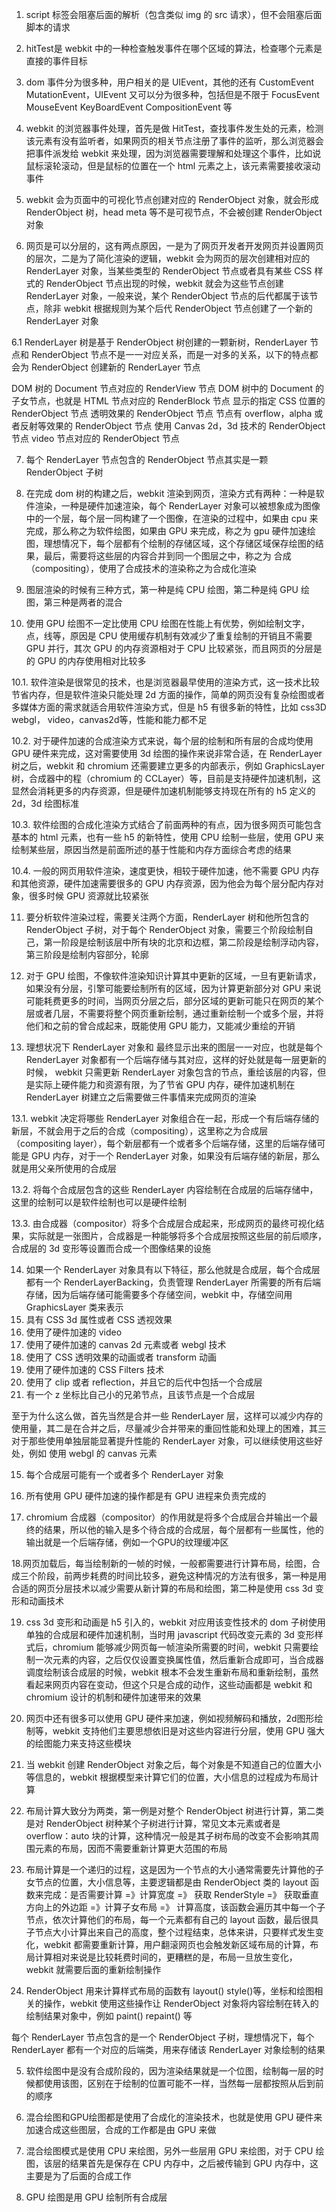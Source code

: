 1. script 标签会阻塞后面的解析（包含类似 img 的 src 请求），但不会阻塞后面脚本的请求

2. hitTest是 webkit 中的一种检查触发事件在哪个区域的算法，检查哪个元素是直接的事件目标

3. dom 事件分为很多种，用户相关的是 UIEvent，其他的还有 CustomEvent MutationEvent，UIEvent 又可以分为很多种，包括但是不限于 FocusEvent MouseEvent KeyBoardEvent CompositionEvent 等

4. webkit 的浏览器事件处理，首先是做 HitTest，查找事件发生处的元素，检测该元素有没有监听者，如果网页的相关节点注册了事件的监听，那么浏览器会把事件派发给 webkit 来处理，因为浏览器需要理解和处理这个事件，比如说鼠标滚轮滚动，但是鼠标的位置在一个 html 元素之上，该元素需要接收滚动事件

5. webkit 会为页面中的可视化节点创建对应的 RenderObject 对象，就会形成 RenderObject 树，head meta 等不是可视节点，不会被创建 RenderObject 对象

6. 网页是可以分层的，这有两点原因，一是为了网页开发者开发网页并设置网页的层次，二是为了简化渲染的逻辑，webkit 会为网页的层次创建相对应的 RenderLayer 对象，当某些类型的 RenderObject 节点或者具有某些 CSS 样式的 RenderObject 节点出现的时候，webkit 就会为这些节点创建 RenderLayer 对象，一般来说，某个 RenderObject 节点的后代都属于该节点，除非 webkit 根据规则为某个后代 RenderObject 节点创建了一个新的 RenderLayer 对象

6.1 RenderLayer 树是基于 RenderObject 树创建的一颗新树，RenderLayer 节点和 RenderObject 节点不是一一对应关系，而是一对多的关系，以下的特点都会为 RenderObject 创建新的 RenderLayer 节点

  DOM 树的 Document 节点对应的 RenderView 节点
  DOM 树中的 Document 的子女节点，也就是 HTML 节点对应的 RenderBlock 节点
  显示的指定 CSS 位置的 RenderObject 节点
  透明效果的 RenderObject 节点
  节点有 overflow，alpha 或者反射等效果的 RenderObject 节点
  使用 Canvas 2d，3d 技术的 RenderObject 节点
  video 节点对应的 RenderObject 节点

7. 每个 RenderLayer 节点包含的 RenderObject 节点其实是一颗 RenderObject 子树

8. 在完成 dom 树的构建之后，webkit 渲染到网页，渲染方式有两种：一种是软件渲染，一种是硬件加速渲染，每个 RenderLayer 对象可以被想象成为图像中的一个层，每个层一同构建了一个图像，在渲染的过程中，如果由 cpu 来完成，那么称之为软件绘图，如果由 GPU 来完成，称之为 gpu 硬件加速绘图，理想情况下，每个层都有个绘制的存储区域，这个存储区域保存绘图的结果，最后，需要将这些层的内容合并到同一个图层之中，称之为 合成（compositing），使用了合成技术的渲染称之为合成化渲染

9. 图层渲染的时候有三种方式，第一种是纯 CPU 绘图，第二种是纯 GPU 绘图，第三种是两者的混合

10. 使用 GPU 绘图不一定比使用 CPU 绘图在性能上有优势，例如绘制文字，点，线等，原因是 CPU 使用缓存机制有效减少了重复绘制的开销且不需要 GPU 并行，其次 GPU 的内存资源相对于 CPU 比较紧张，而且网页的分层是的 GPU 的内存使用相对比较多

10.1. 软件渲染是很常见的技术，也是浏览器最早使用的渲染方式，这一技术比较节省内存，但是软件渲染只能处理 2d 方面的操作，简单的网页没有复杂绘图或者多媒体方面的需求就适合用软件渲染方式，但是 h5 有很多新的特性，比如 css3D webgl， video，canvas2d等，性能和能力都不足

10.2. 对于硬件加速的合成渲染方式来说，每个层的绘制和所有层的合成均使用 GPU 硬件来完成，这对需要使用 3d 绘图的操作来说非常合适，在 RenderLayer 树之后，webkit 和 chromium 还需要建立更多的内部表示，例如 GraphicsLayer 树，合成器中的程（chromium 的 CCLayer）等，目前是支持硬件加速机制，这显然会消耗更多的内存资源，但是硬件加速机制能够支持现在所有的 h5 定义的 2d，3d 绘图标准

10.3. 软件绘图的合成化渲染方式结合了前面两种的有点，因为很多网页可能包含基本的 html 元素，也有一些 h5 的新特性，使用 CPU 绘制一些层，使用 GPU 来绘制某些层，原因当然是前面所述的基于性能和内存方面综合考虑的结果

10.4. 一般的网页用软件渲染，速度更快，相较于硬件加速，他不需要 GPU 内存和其他资源，硬件加速需要很多的 GPU 内存资源，因为他会为每个层分配内存对象，很多时候 GPU 资源就比较紧张

11. 要分析软件渲染过程，需要关注两个方面，RenderLayer 树和他所包含的 RenderObject 子树，对于每个 RenderObject 对象，需要三个阶段绘制自己，第一阶段是绘制该层中所有块的北京和边框，第二阶段是绘制浮动内容，第三阶段是绘制内容部分，轮廓


12. 对于 GPU 绘图，不像软件渲染知识计算其中更新的区域，一旦有更新请求，如果没有分层，引擎可能要绘制所有的区域，因为计算更新部分对 GPU 来说可能耗费更多的时间，当网页分层之后，部分区域的更新可能只在网页的某个层或者几层，不需要将整个网页重新绘制，通过重新绘制一个或多个层，并将他们和之前的曾合成起来，既能使用 GPU 能力，又能减少重绘的开销

13. 理想状况下 RenderLayer 对象和 最终显示出来的图层一一对应，也就是每个 RenderLayer 对象都有一个后端存储与其对应，这样的好处就是每一层更新的时候， webkit 只需更新 RenderLayer 对象包含的节点，重绘该层的内容，但是实际上硬件能力和资源有限，为了节省 GPU 内存，硬件加速机制在 RenderLayer 树建立之后需要做三件事情来完成网页的渲染

13.1. webkit 决定将哪些 RenderLayer 对象组合在一起，形成一个有后端存储的新层，不就会用于之后的合成（compositing），这里称之为合成层（compositing layer），每个新层都有一个或者多个后端存储，这里的后端存储可能是 GPU 内存，对于一个 RenderLayer 对象，如果没有后端存储的新层，那么就是用父亲所使用的合成层

13.2. 将每个合成层包含的这些 RenderLayer 内容绘制在合成层的后端存储中，这里的绘制可以是软件绘制也可以是硬件绘制

13.3. 由合成器（compositor）将多个合成层合成起来，形成网页的最终可视化结果，实际就是一张图片，合成器是一种能够将多个合成层按照这些层的前后顺序，合成层的 3d 变形等设置而合成一个图像结果的设施

14. 如果一个 RenderLayer 对象具有以下特征，那么他就是合成层，每个合成层都有一个 RenderLayerBacking，负责管理 RenderLayer 所需要的所有后端存储，因为后端存储可能需要多个存储空间，webkit 中，存储空间用 GraphicsLayer 类来表示
  1. 具有 CSS 3d 属性或者 CSS 透视效果
  2. 使用了硬件加速的 video
  3. 使用了硬件加速的 canvas 2d 元素或者 webgl 技术
  4. 使用了 CSS 透明效果的动画或者 transform 动画
  5. 使用了硬件加速的 CSS Filters 技术
  6. 使用了 clip 或者 reflection，并且它的后代中包括一个合成层
  7. 有一个 z 坐标比自己小的兄弟节点，且该节点是一个合成层

至于为什么这么做，首先当然是合并一些 RenderLayer 层，这样可以减少内存的使用量，其二是在合并之后，尽量减少合并带来的重回性能和处理上的困难，其三对于那些使用单独层能显著提升性能的 RenderLayer 对象，可以继续使用这些好处，例如 使用 webgl 的 canvas 元素


15. 每个合成层可能有一个或者多个 RenderLayer 对象

16. 所有使用 GPU 硬件加速的操作都是有 GPU 进程来负责完成的

17. chromium 合成器（compositor）的作用就是将多个合成层合并输出一个最终的结果，所以他的输入是多个待合成的合成层，每个层都有一些属性，他的输出就是一个后端存储，例如一个GPU的纹理缓冲区

18.网页加载后，每当绘制新的一帧的时候，一般都需要进行计算布局，绘图，合成三个阶段，前两步耗费的时间比较多，避免这种情况的方法有很多，第一种是用合适的网页分层技术以减少需要从新计算的布局和绘图，第二种是使用 css 3d 变形和动画技术

19. css 3d 变形和动画是 h5 引入的，webkit 对应用该变性技术的 dom 子树使用单独的合成层和硬件加速机制，当时用 javascript 代码改变元素的 3d 变形样式后，chromium 能够减少网页每一帧渲染所需要的时间，webkit 只需要绘制一次元素的内容，之后仅仅设置变换属性值，然后重新合成即可，当合成器调度绘制该合成层的时候，webkit 根本不会发生重新布局和重新绘制，虽然看起来网页内容在变动，但这个只是合成的动作，这些动画都是 webkit 和 chromium 设计的机制和硬件加速带来的效果

20. 网页中还有很多可以使用 GPU 硬件来加速，例如视频解码和播放，2d图形绘制等，webkit 支持他们主要思想依旧是对这些内容进行分层，使用 GPU 强大的绘图能力来支持这些模块






1. 当 webkit 创建 RenderObject 对象之后，每个对象是不知道自己的位置大小等信息的，webkit 根据模型来计算它们的位置，大小信息的过程成为布局计算

2. 布局计算大致分为两类，第一例是对整个 RenderObject 树进行计算，第二类是对 RenderObject 树种某个子树进行计算，常见文本元素或者是 overflow：auto 块的计算，这种情况一般是其子树布局的改变不会影响其周围元素的布局，因而不需要重新计算更大范围的布局

3. 布局计算是一个递归的过程，这是因为一个节点的大小通常需要先计算他的子女节点的位置，大小信息等，主要逻辑都是由 RenderObject 类的 layout 函数来完成：是否需要计算 =》计算宽度 =》 获取 RenderStyle =》 获取垂直方向上的外边距 =》计算子女布局 =》 计算高度，该函数会遍历其中每一个子节点，依次计算他们的布局，每一个元素都有自己的 layout 函数，最后很具子节点大小计算出来自己的高度，整个过程结束，总体来讲，只要样式发生变化，webkit 都需要重新计算，用户翻滚网页也会触发新区域布局的计算，布局计算相对来说是比较耗费时间的，更糟糕的是，布局一旦放生变化， webkit 就需要后面的重新绘制操作

4. RenderObject 用来计算样式布局的函数有 layout() style()等，坐标和绘图相关的操作，webkit 使用这些操作让 RenderObject 对象将内容绘制在转入的绘制结果对象中，例如 paint() repaint() 等

每个 RenderLayer 节点包含的是一个 RenderObject 子树，理想情况下，每个 RenderLayer 都有一个对应的后端类，用来存储该 RenderLayer 对象绘制的结果

5. 软件绘图中是没有合成阶段的，因为渲染结果就是一个位图，绘制每一层的时候都使用该图，区别在于绘制的位置可能不一样，当然每一层都按照从后到前的顺序

6. 混合绘图和GPU绘图都是使用了合成化的渲染技术，也就是使用 GPU 硬件来加速合成这些图层，合成的工作都是由 GPU 来做

7. 混合绘图模式是使用 CPU 来绘图，另外一些层用 GPU 来绘图，对于 CPU 绘图，该层的结果首先是保存在 CPU 内存中，之后被传输到 GPU 内存中，这主要是为了后面的合成工作

8. GPU 绘图是用 GPU 绘制所有合成层




